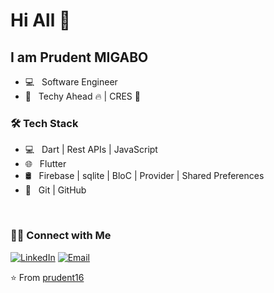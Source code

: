 # Hi All 👋

## I am Prudent MIGABO 


- 💻 &nbsp; Software Engineer
- 💼 &nbsp; Techy Ahead 🔥 | CRES 🤩

<h3>🛠 Tech Stack</h3>

- 💻 &nbsp;  Dart | Rest APIs | JavaScript
- 🌐 &nbsp; Flutter
- 🛢 &nbsp; Firebase | sqlite | BloC | Provider | Shared Preferences 
- 🔧 &nbsp; Git | GitHub 

<br/>

<h3> 🤝🏻 Connect with Me </h3>

<p align="left">
<a href="https://www.linkedin.com/in/prudent-migabo-a772bb214/"><img alt="LinkedIn" src="https://img.shields.io/badge/LinkedIn-prudentmigabo-blue?style=flat-square&logo=linkedin"></a>
<a href="mailto:lyadungamigaboprudent@gmail.com"><img alt="Email" src="https://img.shields.io/badge/Email-lyadungamigaboprudent@gmail.com-blue?style=flat-square&logo=Microsoft%20outlook"></a>
</p>

⭐️ From [prudent16](https://github.com/prudent16)
